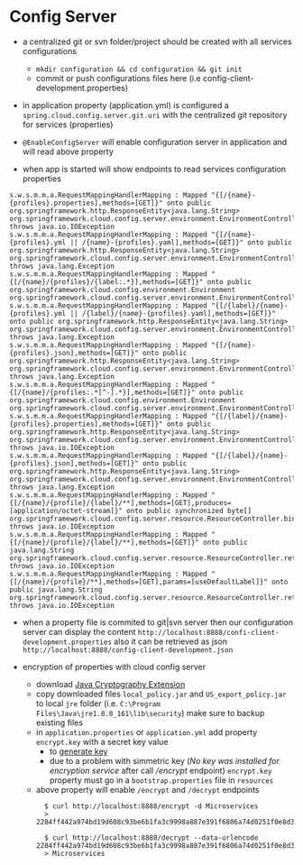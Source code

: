 # Config Server

* a centralized git or svn folder/project should be created with all services configurations
  * `mkdir configuration && cd configuration && git init`
  * commit or push configurations files here (i.e config-client-development.properties)

* in application property (application.yml) is configured a `spring.cloud.config.server.git.uri` with the centralized
git repository for services (properties)
* `@EnableConfigServer` will enable configuration server in application and will read above property
* when app is started will show endpoints to read services configuration properties

```
s.w.s.m.m.a.RequestMappingHandlerMapping : Mapped "{[/{name}-{profiles}.properties],methods=[GET]}" onto public org.springframework.http.ResponseEntity<java.lang.String> org.springframework.cloud.config.server.environment.EnvironmentController.properties(java.lang.String,java.lang.String,boolean) throws java.io.IOException
s.w.s.m.m.a.RequestMappingHandlerMapping : Mapped "{[/{name}-{profiles}.yml || /{name}-{profiles}.yaml],methods=[GET]}" onto public org.springframework.http.ResponseEntity<java.lang.String> org.springframework.cloud.config.server.environment.EnvironmentController.yaml(java.lang.String,java.lang.String,boolean) throws java.lang.Exception
s.w.s.m.m.a.RequestMappingHandlerMapping : Mapped "{[/{name}/{profiles}/{label:.*}],methods=[GET]}" onto public org.springframework.cloud.config.environment.Environment org.springframework.cloud.config.server.environment.EnvironmentController.labelled(java.lang.String,java.lang.String,java.lang.String)
s.w.s.m.m.a.RequestMappingHandlerMapping : Mapped "{[/{label}/{name}-{profiles}.yml || /{label}/{name}-{profiles}.yaml],methods=[GET]}" onto public org.springframework.http.ResponseEntity<java.lang.String> org.springframework.cloud.config.server.environment.EnvironmentController.labelledYaml(java.lang.String,java.lang.String,java.lang.String,boolean) throws java.lang.Exception
s.w.s.m.m.a.RequestMappingHandlerMapping : Mapped "{[/{name}-{profiles}.json],methods=[GET]}" onto public org.springframework.http.ResponseEntity<java.lang.String> org.springframework.cloud.config.server.environment.EnvironmentController.jsonProperties(java.lang.String,java.lang.String,boolean) throws java.lang.Exception
s.w.s.m.m.a.RequestMappingHandlerMapping : Mapped "{[/{name}/{profiles:.*[^-].*}],methods=[GET]}" onto public org.springframework.cloud.config.environment.Environment org.springframework.cloud.config.server.environment.EnvironmentController.defaultLabel(java.lang.String,java.lang.String)
s.w.s.m.m.a.RequestMappingHandlerMapping : Mapped "{[/{label}/{name}-{profiles}.properties],methods=[GET]}" onto public org.springframework.http.ResponseEntity<java.lang.String> org.springframework.cloud.config.server.environment.EnvironmentController.labelledProperties(java.lang.String,java.lang.String,java.lang.String,boolean) throws java.io.IOException
s.w.s.m.m.a.RequestMappingHandlerMapping : Mapped "{[/{label}/{name}-{profiles}.json],methods=[GET]}" onto public org.springframework.http.ResponseEntity<java.lang.String> org.springframework.cloud.config.server.environment.EnvironmentController.labelledJsonProperties(java.lang.String,java.lang.String,java.lang.String,boolean) throws java.lang.Exception
s.w.s.m.m.a.RequestMappingHandlerMapping : Mapped "{[/{name}/{profile}/{label}/**],methods=[GET],produces=[application/octet-stream]}" onto public synchronized byte[] org.springframework.cloud.config.server.resource.ResourceController.binary(java.lang.String,java.lang.String,java.lang.String,javax.servlet.http.HttpServletRequest) throws java.io.IOException
s.w.s.m.m.a.RequestMappingHandlerMapping : Mapped "{[/{name}/{profile}/{label}/**],methods=[GET]}" onto public java.lang.String org.springframework.cloud.config.server.resource.ResourceController.retrieve(java.lang.String,java.lang.String,java.lang.String,javax.servlet.http.HttpServletRequest,boolean) throws java.io.IOException
s.w.s.m.m.a.RequestMappingHandlerMapping : Mapped "{[/{name}/{profile}/**],methods=[GET],params=[useDefaultLabel]}" onto public java.lang.String org.springframework.cloud.config.server.resource.ResourceController.retrieve(java.lang.String,java.lang.String,javax.servlet.http.HttpServletRequest,boolean) throws java.io.IOException
```

* when a property file is commited to git|svn server then our configuration server can display the content `http://localhost:8888/confi-client-development.properties`
also it can be retrieved as json `http://localhost:8888/config-client-development.json`

* encryption of properties with cloud config server
  * download [Java Cryptography Extension](http://www.oracle.com/technetwork/java/javase/downloads/jce8-download-2133166.html)
  * copy downloaded files `local_policy.jar` and `US_export_policy.jar` to local `jre` folder (i.e. `C:\Program Files\Java\jre1.8.0_161\lib\security`)
  make sure to backup existing files
  * in `application.properties` or `application.yml` add property `encrypt.key` with a secret key value
    * to [generate key](https://patrickgrimard.io/2016/03/04/encrypting-and-decrypting-configuration-property-values-in-spring-cloud/)
    * due to a problem with simmetric key (_No key was installed for encryption service_ after call _/encrypt_ endpoint) `encrypt.key` property
    must go in a `bootstrap.properties` file in `resources`
  * above property will enable `/encrypt` and `/decrypt` endpoints
    ```
      $ curl http://localhost:8888/encrypt -d Microservices
      > 2284ff442a974bd19d608c93be6b1fa3c9998a887e391f6806a74d0251f0e8d3
      
      $ curl http://localhost:8888/decrypt --data-urlencode 2284ff442a974bd19d608c93be6b1fa3c9998a887e391f6806a74d0251f0e8d3
      > Microservices
    ```
  